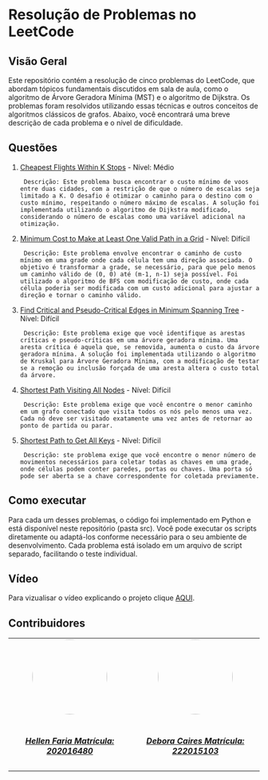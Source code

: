 # Resolução de Problemas no LeetCode

## Visão Geral
Este repositório contém a resolução de cinco problemas do LeetCode, que abordam tópicos fundamentais discutidos em sala de aula, como o algoritmo de Árvore Geradora Mínima (MST) e o algoritmo de Dijkstra. Os problemas foram resolvidos utilizando essas técnicas e outros conceitos de algoritmos clássicos de grafos. Abaixo, você encontrará uma breve descrição de cada problema e o nível de dificuldade.

## Questões
1. [Cheapest Flights Within K Stops](https://leetcode.com/problems/cheapest-flights-within-k-stops/description/) - Nível: Médio

        Descrição: Este problema busca encontrar o custo mínimo de voos entre duas cidades, com a restrição de que o número de escalas seja limitado a K. O desafio é otimizar o caminho para o destino com o custo mínimo, respeitando o número máximo de escalas. A solução foi implementada utilizando o algoritmo de Dijkstra modificado, considerando o número de escalas como uma variável adicional na otimização.

2. [Minimum Cost to Make at Least One Valid Path in a Grid](https://leetcode.com/problems/minimum-cost-to-make-at-least-one-valid-path-in-a-grid/description/) - Nível: Difícil

        Descrição: Este problema envolve encontrar o caminho de custo mínimo em uma grade onde cada célula tem uma direção associada. O objetivo é transformar a grade, se necessário, para que pelo menos um caminho válido de (0, 0) até (m-1, n-1) seja possível. Foi utilizado o algoritmo de BFS com modificação de custo, onde cada célula poderia ser modificada com um custo adicional para ajustar a direção e tornar o caminho válido.

3. [Find Critical and Pseudo-Critical Edges in Minimum Spanning Tree](https://leetcode.com/problems/find-critical-and-pseudo-critical-edges-in-minimum-spanning-tree/description/) - Nível: Difícil

        Descrição: Este problema exige que você identifique as arestas críticas e pseudo-críticas em uma árvore geradora mínima. Uma aresta crítica é aquela que, se removida, aumenta o custo da árvore geradora mínima. A solução foi implementada utilizando o algoritmo de Kruskal para Árvore Geradora Mínima, com a modificação de testar se a remoção ou inclusão forçada de uma aresta altera o custo total da árvore.

4. [Shortest Path Visiting All Nodes](https://leetcode.com/problems/shortest-path-visiting-all-nodes/description/) - Nível: Difícil

        Descrição: Este problema exige que você encontre o menor caminho em um grafo conectado que visita todos os nós pelo menos uma vez. Cada nó deve ser visitado exatamente uma vez antes de retornar ao ponto de partida ou parar.
   
5. [Shortest Path to Get All Keys](https://leetcode.com/problems/shortest-path-to-get-all-keys/description/) - Nível: Difícil

        Descrição: ste problema exige que você encontre o menor número de movimentos necessários para coletar todas as chaves em uma grade, onde células podem conter paredes, portas ou chaves. Uma porta só pode ser aberta se a chave correspondente for coletada previamente.

## Como executar
Para cada um desses problemas, o código foi implementado em Python e está disponível neste repositório (pasta src). Você pode executar os scripts diretamente ou adaptá-los conforme necessário para o seu ambiente de desenvolvimento. Cada problema está isolado em um arquivo de script separado, facilitando o teste individual.

## Vídeo
Para vizualisar o vídeo explicando o projeto clique [AQUI](https://youtu.be/vhlA9sWrYxs).

## Contribuidores
<center>
<table style="margin-left: auto; margin-right: auto;">
    <tr>
        <td align="center">
            <a href="https://github.com/Hellen159">
                <img style="border-radius: 50%;" src="https://github.com/Hellen159.png" width="150px;"/>
                <h5 class="text-center"> <br> Hellen Faria Matrícula: 202016480 </h5>
            </a>
        </td>
      <td align="center">
            <a href="https://github.com/deboracaires">
                <img style="border-radius: 50%;" src="https://github.com/deboracaires.png" width="150px;"/>
                <h5 class="text-center"> <br> Debora Caires Matrícula: 222015103</h5>
            </a>
        </td>
    </tr>
</table>
